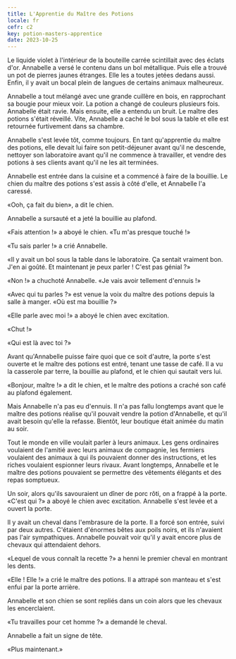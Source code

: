 ```yaml
---
title: L'Apprentie du Maître des Potions
locale: fr
cefr: c2
key: potion-masters-apprentice
date: 2023-10-25
---
```


Le liquide violet à l'intérieur de la bouteille carrée scintillait avec des éclats d'or. Annabelle a versé le contenu dans un bol métallique. Puis elle a trouvé un pot de pierres jaunes étranges. Elle les a toutes jetées dedans aussi. Enfin, il y avait un bocal plein de langues de certains animaux malheureux.

Annabelle a tout mélangé avec une grande cuillère en bois, en rapprochant sa bougie pour mieux voir. La potion a changé de couleurs plusieurs fois. Annabelle était ravie. Mais ensuite, elle a entendu un bruit. Le maître des potions s'était réveillé. Vite, Annabelle a caché le bol sous la table et elle est retournée furtivement dans sa chambre.

Annabelle s'est levée tôt, comme toujours. En tant qu'apprentie du maître des potions, elle devait lui faire son petit-déjeuner avant qu'il ne descende, nettoyer son laboratoire avant qu'il ne commence à travailler, et vendre des potions à ses clients avant qu'il ne les ait terminées.

Annabelle est entrée dans la cuisine et a commencé à faire de la bouillie. Le chien du maître des potions s'est assis à côté d'elle, et Annabelle l'a caressé.

«Ooh, ça fait du bien», a dit le chien.

Annabelle a sursauté et a jeté la bouillie au plafond.

«Fais attention !» a aboyé le chien. «Tu m'as presque touché !»

«Tu sais parler !» a crié Annabelle.

«Il y avait un bol sous la table dans le laboratoire. Ça sentait vraiment bon. J'en ai goûté. Et maintenant je peux parler ! C'est pas génial ?»

«Non !» a chuchoté Annabelle. «Je vais avoir tellement d'ennuis !»

«Avec qui tu parles ?» est venue la voix du maître des potions depuis la salle à manger. «Où est ma bouillie ?»

«Elle parle avec moi !» a aboyé le chien avec excitation.

«Chut !»

«Qui est là avec toi ?»

Avant qu'Annabelle puisse faire quoi que ce soit d'autre, la porte s'est ouverte et le maître des potions est entré, tenant une tasse de café. Il a vu la casserole par terre, la bouillie au plafond, et le chien qui sautait vers lui.

«Bonjour, maître !» a dit le chien, et le maître des potions a craché son café au plafond également.

Mais Annabelle n'a pas eu d'ennuis. Il n'a pas fallu longtemps avant que le maître des potions réalise qu'il pouvait vendre la potion d'Annabelle, et qu'il avait besoin qu'elle la refasse. Bientôt, leur boutique était animée du matin au soir.

Tout le monde en ville voulait parler à leurs animaux. Les gens ordinaires voulaient de l'amitié avec leurs animaux de compagnie, les fermiers voulaient des animaux à qui ils pouvaient donner des instructions, et les riches voulaient espionner leurs rivaux. Avant longtemps, Annabelle et le maître des potions pouvaient se permettre des vêtements élégants et des repas somptueux.

Un soir, alors qu'ils savouraient un dîner de porc rôti, on a frappé à la porte. «C'est qui ?» a aboyé le chien avec excitation. Annabelle s'est levée et a ouvert la porte.

Il y avait un cheval dans l'embrasure de la porte. Il a forcé son entrée, suivi par deux autres. C'étaient d'énormes bêtes aux poils noirs, et ils n'avaient pas l'air sympathiques. Annabelle pouvait voir qu'il y avait encore plus de chevaux qui attendaient dehors.

«Lequel de vous connaît la recette ?» a henni le premier cheval en montrant les dents.

«Elle ! Elle !» a crié le maître des potions. Il a attrapé son manteau et s'est enfui par la porte arrière.

Annabelle et son chien se sont repliés dans un coin alors que les chevaux les encerclaient.

«Tu travailles pour cet homme ?» a demandé le cheval.

Annabelle a fait un signe de tête.

«Plus maintenant.»